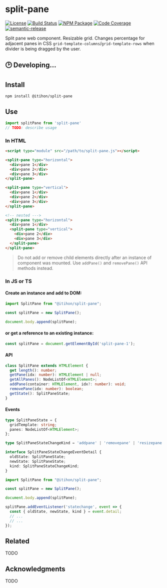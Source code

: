 # split-pane
[![License][]](https://opensource.org/licenses/MIT)
[![Build Status]](https://github.com/itihon/split-pane/actions/workflows/code-quality-and-test.yml)
[![NPM Package]](https://npmjs.org/package/@itihon/split-pane)
[![Code Coverage]](https://codecov.io/gh/itihon/split-pane)
[![semantic-release]](https://github.com/semantic-release/semantic-release)

[License]: https://img.shields.io/badge/License-MIT-blue.svg
[Build Status]: https://github.com/itihon/split-pane/actions/workflows/code-quality-and-test.yml/badge.svg
[NPM Package]: https://img.shields.io/npm/v/split-pane.svg
[Code Coverage]: https://codecov.io/gh/itihon/split-pane/branch/master/graph/badge.svg
[semantic-release]: https://img.shields.io/badge/%20%20%F0%9F%93%A6%F0%9F%9A%80-semantic--release-e10079.svg

Split pane web component. Resizable grid. Changes percentage for adjacent panes in CSS `grid-template-columns`/`grid-template-rows` when divider is being dragged by the user.

## 🕑 Developing...

## Install

``` shell
npm install @itihon/split-pane
```

## Use

``` typescript
import splitPane from 'split-pane'
// TODO: describe usage
```

### In HTML

``` html
<script type="module" src="/path/to/split-pane.js"></script>

<split-pane type="horizontal">
  <div>pane 1</div>
  <div>pane 2</div>
  <div>pane 3</div>
</split-pane>

<split-pane type="vertical">
  <div>pane 1</div>
  <div>pane 2</div>
  <div>pane 3</div>
</split-pane>

<!-- nested --->
<split-pane type="horizontal">
  <div>pane 1</div>
  <split-pane type="vertical">
    <div>pane 2</div>
    <div>pane 3</div>
  </split-pane>
</split-pane>
```

> Do not add or remove child elements directly after an instance of component was mounted. Use `addPane()` and `removePane()` API methods instead.

### In JS or TS

#### Create an instance and add to DOM:

``` js
import SplitPane from "@itihon/split-pane";

const splitPane = new SplitPane();

document.body.append(splitPane);
```

#### or get a reference to an existing instance:

``` js
const splitPane = document.getElementById('split-pane-1');
```

#### API 

```ts
class SplitPane extends HTMLElement {
  get length(): number;
  getPane(idx: number): HTMLElement | null;
  getAllPanes(): NodeListOf<HTMLElement>;
  addPane(container: HTMLElement, idx?: number): void;
  removePane(idx: number): boolean;
  getState(): SplitPaneState;
}
```

#### Events

```ts 
type SplitPaneState = {
  gridTemplate: string;
  panes: NodeListOf<HTMLElement>;
};

type SplitPaneStateChangeKind = 'addpane' | 'removepane' | 'resizepane';

interface SplitPaneStateChangeEventDetail {
  oldState: SplitPaneState;
  newState: SplitPaneState;
  kind: SplitPaneStateChangeKind;
}
```

```js
import SplitPane from "@itihon/split-pane";

const splitPane = new SplitPane();

document.body.append(splitPane);

splitPane.addEventListener('statechange', event => {
  const { oldState, newState, kind } = event.detail;
  // ...
  // ...
});

```

## Related

TODO

## Acknowledgments

TODO
